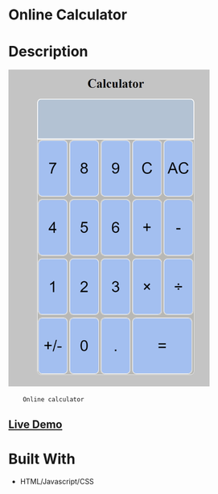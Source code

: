 # Online Calculator

# Description

[<img alt="" width="400px" src="images/example.png" />](https://samgliu.github.io/calculator/)

        Online calculator

[<h2>Live Demo</h2>](https://samgliu.github.io/calculator/)

# Built With

-   HTML/Javascript/CSS
